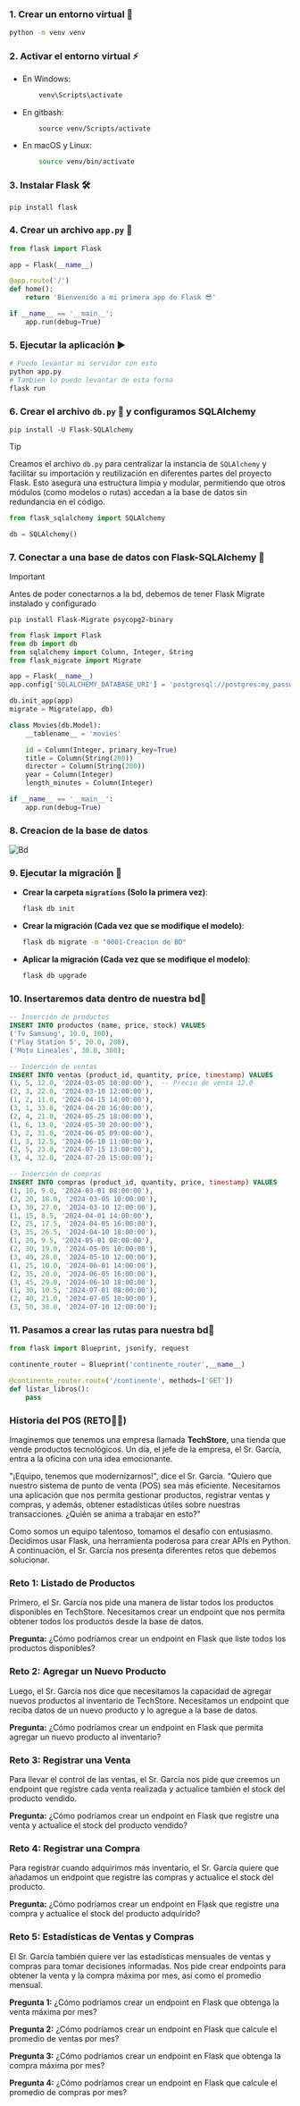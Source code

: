### 1. Crear un entorno virtual 🐍

```bash
python -m venv venv

```

### 2. Activar el entorno virtual ⚡
- En Windows:
    ```bash
        venv\Scripts\activate
    ```
- En gitbash:
    ```
        source venv/Scripts/activate
    ```
- En macOS y Linux:
    ```bash
        source venv/bin/activate
    ```


### 3. Instalar Flask 🛠️

```bash
pip install flask   
```

### 4. Crear un archivo `app.py` 📄

```python
from flask import Flask

app = Flask(__name__)

@app.route('/')
def home():
    return 'Bienvenido a mi primera app de Flask 😎'

if __name__ == '__main__':
    app.run(debug=True)

```

### 5. Ejecutar la aplicación ▶️

```bash
# Puedo levantar mi servidor con esto
python app.py
# Tambien lo puedo levantar de esta forma
flask run

```

### 6. Crear el archivo `db.py` 📂 y configuramos SQLAlchemy
```
pip install -U Flask-SQLAlchemy
```
> [!TIP]
> Creamos el archivo `db.py` para centralizar la instancia de `SQLAlchemy` y facilitar su importación y reutilización en diferentes partes del proyecto Flask. Esto asegura una estructura limpia y modular, permitiendo que otros módulos (como modelos o rutas) accedan a la base de datos sin redundancia en el código.

```python
from flask_sqlalchemy import SQLAlchemy

db = SQLAlchemy()

```

### 7. Conectar a una base de datos con Flask-SQLAlchemy 🔗

> [!IMPORTANT]
> Antes de poder conectarnos a la bd, debemos de tener Flask Migrate instalado y configurado

```
pip install Flask-Migrate psycopg2-binary
```

```python
from flask import Flask
from db import db
from sqlalchemy import Column, Integer, String
from flask_migrate import Migrate

app = Flask(__name__)
app.config['SQLALCHEMY_DATABASE_URI'] = 'postgresql://postgres:my_password@localhost:5432/punto_de_venta'

db.init_app(app)
migrate = Migrate(app, db)

class Movies(db.Model):
    __tablename__ = 'movies'

    id = Column(Integer, primary_key=True)
    title = Column(String(200))
    director = Column(String(200))
    year = Column(Integer)
    length_minutes = Column(Integer)

if __name__ == '__main__':
    app.run(debug=True)

```

### 8. Creacion de la base de datos
![Bd](https://github.com/user-attachments/assets/4d7782ba-62e0-4148-88c9-7674e17e3d41)

### 9. Ejecutar la migración 🚀

- **Crear la carpeta `migrations` (Solo la primera vez)**:
    
    ```bash
    flask db init
    
    ```
    
- **Crear la migración (Cada vez que se modifique el modelo)**:
    
    ```bash
    flask db migrate -m "0001-Creacion de BD"
    
    ```
    
- **Aplicar la migración (Cada vez que se modifique el modelo)**:
    
    ```bash
    flask db upgrade
    
    ```
    

### 10. Insertaremos data dentro de nuestra bd🚀

```sql
-- Inserción de productos
INSERT INTO productos (name, price, stock) VALUES 
('Tv Samsung', 10.0, 100),
('Play Station 5', 20.0, 200),
('Moto Lineales', 30.0, 300);

-- Inserción de ventas
INSERT INTO ventas (product_id, quantity, price, timestamp) VALUES 
(1, 5, 12.0, '2024-03-05 10:00:00'),  -- Precio de venta 12.0
(2, 3, 22.0, '2024-03-10 12:00:00'),
(1, 2, 11.0, '2024-04-15 14:00:00'),
(3, 1, 33.0, '2024-04-20 16:00:00'),
(2, 4, 21.0, '2024-05-25 18:00:00'),
(1, 6, 13.0, '2024-05-30 20:00:00'),
(3, 2, 31.0, '2024-06-05 09:00:00'),
(1, 3, 12.5, '2024-06-10 11:00:00'),
(2, 5, 23.0, '2024-07-15 13:00:00'),
(3, 4, 32.0, '2024-07-20 15:00:00');

-- Inserción de compras
INSERT INTO compras (product_id, quantity, price, timestamp) VALUES 
(1, 10, 9.0, '2024-03-01 08:00:00'), 
(2, 20, 18.0, '2024-03-05 10:00:00'),
(3, 30, 27.0, '2024-03-10 12:00:00'),
(1, 15, 8.5, '2024-04-01 14:00:00'),
(2, 25, 17.5, '2024-04-05 16:00:00'),
(3, 35, 26.5, '2024-04-10 18:00:00'),
(1, 20, 9.5, '2024-05-01 08:00:00'),
(2, 30, 19.0, '2024-05-05 10:00:00'),
(3, 40, 28.0, '2024-05-10 12:00:00'),
(1, 25, 10.0, '2024-06-01 14:00:00'),
(2, 35, 20.0, '2024-06-05 16:00:00'),
(3, 45, 29.0, '2024-06-10 18:00:00'),
(1, 30, 10.5, '2024-07-01 08:00:00'),
(2, 40, 21.0, '2024-07-05 10:00:00'),
(3, 50, 30.0, '2024-07-10 12:00:00');

```

### 11. Pasamos a crear las rutas para nuestra bd🚀

```python
from flask import Blueprint, jsonify, request

continente_router = Blueprint('continente_router',__name__)

@continente_router.route('/continente', methods=['GET'])
def listar_libros():
	pass
```
### Historia del POS (RETO🐍🦾)

Imaginemos que tenemos una empresa llamada **TechStore**, una tienda que vende productos tecnológicos. Un día, el jefe de la empresa, el Sr. García, entra a la oficina con una idea emocionante.

"¡Equipo, tenemos que modernizarnos!", dice el Sr. García. "Quiero que nuestro sistema de punto de venta (POS) sea más eficiente. Necesitamos una aplicación que nos permita gestionar productos, registrar ventas y compras, y además, obtener estadísticas útiles sobre nuestras transacciones. ¿Quién se anima a trabajar en esto?"

Como somos un equipo talentoso, tomamos el desafío con entusiasmo. Decidimos usar Flask, una herramienta poderosa para crear APIs en Python. A continuación, el Sr. García nos presenta diferentes retos que debemos solucionar.

### Reto 1: Listado de Productos

Primero, el Sr. García nos pide una manera de listar todos los productos disponibles en TechStore. Necesitamos crear un endpoint que nos permita obtener todos los productos desde la base de datos.

**Pregunta:** ¿Cómo podríamos crear un endpoint en Flask que liste todos los productos disponibles?

### Reto 2: Agregar un Nuevo Producto

Luego, el Sr. García nos dice que necesitamos la capacidad de agregar nuevos productos al inventario de TechStore. Necesitamos un endpoint que reciba datos de un nuevo producto y lo agregue a la base de datos.

**Pregunta:** ¿Cómo podríamos crear un endpoint en Flask que permita agregar un nuevo producto al inventario?

### Reto 3: Registrar una Venta

Para llevar el control de las ventas, el Sr. García nos pide que creemos un endpoint que registre cada venta realizada y actualice también el stock del producto vendido.

**Pregunta:** ¿Cómo podríamos crear un endpoint en Flask que registre una venta y actualice el stock del producto vendido?

### Reto 4: Registrar una Compra

Para registrar cuando adquirimos más inventario, el Sr. García quiere que añadamos un endpoint que registre las compras y actualice el stock del producto.

**Pregunta:** ¿Cómo podríamos crear un endpoint en Flask que registre una compra y actualice el stock del producto adquirido?

### Reto 5: Estadísticas de Ventas y Compras

El Sr. García también quiere ver las estadísticas mensuales de ventas y compras para tomar decisiones informadas. Nos pide crear endpoints para obtener la venta y la compra máxima por mes, así como el promedio mensual.

**Pregunta 1:** ¿Cómo podríamos crear un endpoint en Flask que obtenga la venta máxima por mes?

**Pregunta 2:** ¿Cómo podríamos crear un endpoint en Flask que calcule el promedio de ventas por mes?

**Pregunta 3:** ¿Cómo podríamos crear un endpoint en Flask que obtenga la compra máxima por mes?

**Pregunta 4:** ¿Cómo podríamos crear un endpoint en Flask que calcule el promedio de compras por mes?